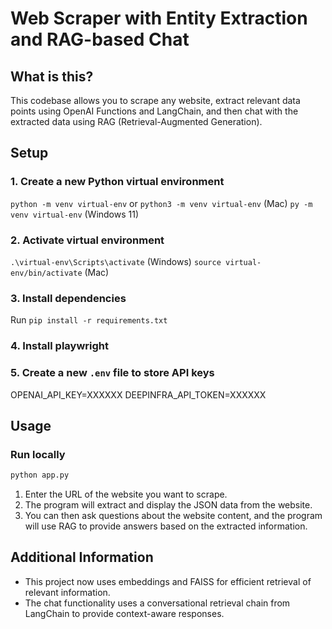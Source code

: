 # Web Scraper with Entity Extraction and RAG-based Chat

## What is this?

This codebase allows you to scrape any website, extract relevant data points using OpenAI Functions and LangChain, and then chat with the extracted data using RAG (Retrieval-Augmented Generation).

## Setup

### 1. Create a new Python virtual environment

`python -m venv virtual-env` or `python3 -m venv virtual-env` (Mac)
`py -m venv virtual-env` (Windows 11)

### 2. Activate virtual environment

`.\virtual-env\Scripts\activate` (Windows)
`source virtual-env/bin/activate` (Mac)

### 3. Install dependencies

Run `pip install -r requirements.txt`

### 4. Install playwright

### 5. Create a new `.env` file to store API keys

OPENAI_API_KEY=XXXXXX
DEEPINFRA_API_TOKEN=XXXXXX

## Usage

### Run locally

```bash
python app.py
```

1. Enter the URL of the website you want to scrape.
2. The program will extract and display the JSON data from the website.
3. You can then ask questions about the website content, and the program will use RAG to provide answers based on the extracted information.

## Additional Information

- This project now uses embeddings and FAISS for efficient retrieval of relevant information.
- The chat functionality uses a conversational retrieval chain from LangChain to provide context-aware responses.